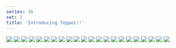 ```yaml
---
series: 16
set: 1
title: 'Introducing Teppei!!'
---
```


![](../../../../assets/violence-salaryman-teppei/part-1/t2.jpg)
![](../../../../assets/violence-salaryman-teppei/part-1/t3.jpg)
![](../../../../assets/violence-salaryman-teppei/part-1/t4.jpg)
![](../../../../assets/violence-salaryman-teppei/part-1/t5.jpg)
![](../../../../assets/violence-salaryman-teppei/part-1/t6.jpg)
![](../../../../assets/violence-salaryman-teppei/part-1/t7.jpg)
![](../../../../assets/violence-salaryman-teppei/part-1/t8.jpg)
![](../../../../assets/violence-salaryman-teppei/part-1/t9.jpg)
![](../../../../assets/violence-salaryman-teppei/part-1/t10.jpg)
![](../../../../assets/violence-salaryman-teppei/part-1/t11.jpg)
![](../../../../assets/violence-salaryman-teppei/part-1/t12.jpg)
![](../../../../assets/violence-salaryman-teppei/part-1/t13.jpg)
![](../../../../assets/violence-salaryman-teppei/part-1/t14.jpg)
![](../../../../assets/violence-salaryman-teppei/part-1/t15.jpg)
![](../../../../assets/violence-salaryman-teppei/part-1/t16.jpg)
![](../../../../assets/violence-salaryman-teppei/part-1/t17.jpg)
![](../../../../assets/violence-salaryman-teppei/part-1/t18.jpg)
![](../../../../assets/violence-salaryman-teppei/part-1/t19.jpg)
![](../../../../assets/violence-salaryman-teppei/part-1/t20.jpg)
![](../../../../assets/violence-salaryman-teppei/part-1/t21.jpg)
![](../../../../assets/violence-salaryman-teppei/part-1/t22.jpg)
![](../../../../assets/violence-salaryman-teppei/part-1/t23.jpg)
